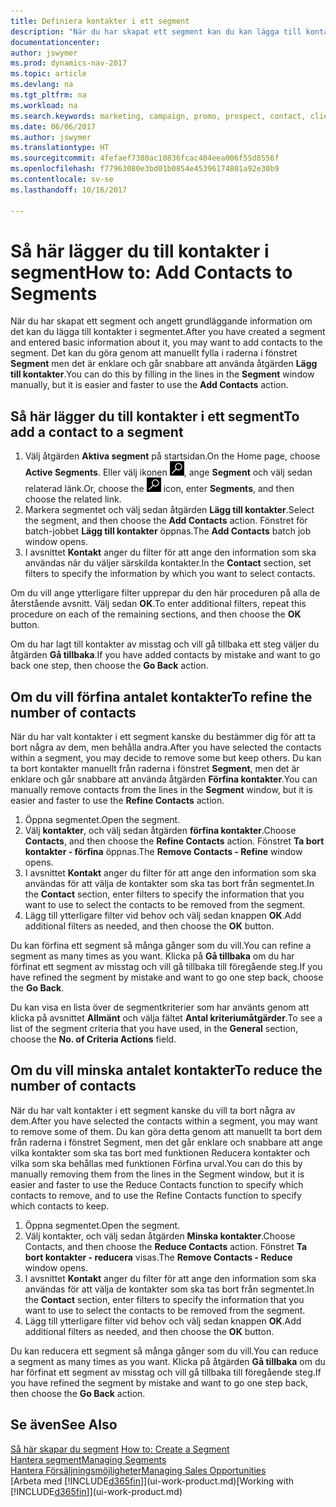 ```yaml
---
title: Definiera kontakter i ett segment
description: "När du har skapat ett segment kan du kan lägga till kontakter i segmentet, exempelvis som en del av en marknadsföringskampanj där du riktar dig mot vissa kunder."
documentationcenter: 
author: jswymer
ms.prod: dynamics-nav-2017
ms.topic: article
ms.devlang: na
ms.tgt_pltfrm: na
ms.workload: na
ms.search.keywords: marketing, campaign, promo, prospect, contact, client, customer
ms.date: 06/06/2017
ms.author: jswymer
ms.translationtype: HT
ms.sourcegitcommit: 4fefaef7380ac10836fcac404eea006f55d8556f
ms.openlocfilehash: f77963080e3bd01b0854e45396174801a92e30b9
ms.contentlocale: sv-se
ms.lasthandoff: 10/16/2017

---
```

# <a name="how-to-add-contacts-to-segments"></a><span data-ttu-id="f1beb-103">Så här lägger du till kontakter i segment</span><span class="sxs-lookup"><span data-stu-id="f1beb-103">How to: Add Contacts to Segments</span></span>
<span data-ttu-id="f1beb-104">När du har skapat ett segment och angett grundläggande information om det kan du lägga till kontakter i segmentet.</span><span class="sxs-lookup"><span data-stu-id="f1beb-104">After you have created a segment and entered basic information about it, you may want to add contacts to the segment.</span></span> <span data-ttu-id="f1beb-105">Det kan du göra genom att manuellt fylla i raderna i fönstret **Segment** men det är enklare och går snabbare att använda åtgärden **Lägg till kontakter**.</span><span class="sxs-lookup"><span data-stu-id="f1beb-105">You can do this by filling in the lines in the **Segment** window manually, but it is easier and faster to use the **Add Contacts** action.</span></span>

## <a name="to-add-a-contact-to-a-segment"></a><span data-ttu-id="f1beb-106">Så här lägger du till kontakter i ett segment</span><span class="sxs-lookup"><span data-stu-id="f1beb-106">To add a contact to a segment</span></span>
1. <span data-ttu-id="f1beb-107">Välj åtgärden **Aktiva segment** på startsidan.</span><span class="sxs-lookup"><span data-stu-id="f1beb-107">On the Home page, choose **Active Segments**.</span></span> <span data-ttu-id="f1beb-108">Eller välj ikonen ![Söka efter sida eller rapport](media/ui-search/search_small.png "ikonen Söka efter sida eller rapport"), ange **Segment** och välj sedan relaterad länk.</span><span class="sxs-lookup"><span data-stu-id="f1beb-108">Or, choose the ![Search for Page or Report](media/ui-search/search_small.png "Search for Page or Report icon") icon, enter **Segments**, and then choose the related link.</span></span>  
2. <span data-ttu-id="f1beb-109">Markera segmentet och välj sedan åtgärden **Lägg till kontakter**.</span><span class="sxs-lookup"><span data-stu-id="f1beb-109">Select the segment, and then choose the **Add Contacts** action.</span></span> <span data-ttu-id="f1beb-110">Fönstret för batch-jobbet **Lägg till kontakter** öppnas.</span><span class="sxs-lookup"><span data-stu-id="f1beb-110">The **Add Contacts** batch job window opens.</span></span>
3. <span data-ttu-id="f1beb-111">I avsnittet **Kontakt** anger du filter för att ange den information som ska användas när du väljer särskilda kontakter.</span><span class="sxs-lookup"><span data-stu-id="f1beb-111">In the **Contact** section, set filters to specify the information by which you want to select contacts.</span></span>

<span data-ttu-id="f1beb-112">Om du vill ange ytterligare filter upprepar du den här proceduren på alla de återstående avsnitt. Välj sedan **OK**.</span><span class="sxs-lookup"><span data-stu-id="f1beb-112">To enter additional filters, repeat this procedure on each of the remaining sections, and then choose the **OK** button.</span></span>

<span data-ttu-id="f1beb-113">Om du har lagt till kontakter av misstag och vill gå tillbaka ett steg väljer du åtgärden **Gå tillbaka**.</span><span class="sxs-lookup"><span data-stu-id="f1beb-113">If you have added contacts by mistake and want to go back one step, then choose the **Go Back** action.</span></span>

## <a name="to-refine-the-number-of-contacts"></a><span data-ttu-id="f1beb-114">Om du vill förfina antalet kontakter</span><span class="sxs-lookup"><span data-stu-id="f1beb-114">To refine the number of contacts</span></span>
<span data-ttu-id="f1beb-115">När du har valt kontakter i ett segment kanske du bestämmer dig för att ta bort några av dem, men behålla andra.</span><span class="sxs-lookup"><span data-stu-id="f1beb-115">After you have selected the contacts within a segment, you may decide to remove some but keep others.</span></span> <span data-ttu-id="f1beb-116">Du kan ta bort kontakter manuellt från raderna i fönstret **Segment**, men det är enklare och går snabbare att använda åtgärden **Förfina kontakter**.</span><span class="sxs-lookup"><span data-stu-id="f1beb-116">You can manually remove contacts from the lines in the **Segment** window, but it is easier and faster to use the **Refine Contacts** action.</span></span>

1. <span data-ttu-id="f1beb-117">Öppna segmentet.</span><span class="sxs-lookup"><span data-stu-id="f1beb-117">Open the segment.</span></span>
2. <span data-ttu-id="f1beb-118">Välj **kontakter**, och välj sedan åtgärden **förfina kontakter**.</span><span class="sxs-lookup"><span data-stu-id="f1beb-118">Choose **Contacts**, and then choose the **Refine Contacts** action.</span></span> <span data-ttu-id="f1beb-119">Fönstret **Ta bort kontakter - förfina** öppnas.</span><span class="sxs-lookup"><span data-stu-id="f1beb-119">The **Remove Contacts - Refine** window opens.</span></span>
3. <span data-ttu-id="f1beb-120">I avsnittet **Kontakt** anger du filter för att ange den information som ska användas för att välja de kontakter som ska tas bort från segmentet.</span><span class="sxs-lookup"><span data-stu-id="f1beb-120">In the **Contact** section, enter filters to specify the information that you want to use to select the contacts to be removed from the segment.</span></span>
4. <span data-ttu-id="f1beb-121">Lägg till ytterligare filter vid behov och välj sedan knappen **OK**.</span><span class="sxs-lookup"><span data-stu-id="f1beb-121">Add additional filters as needed, and then choose the **OK** button.</span></span>

<span data-ttu-id="f1beb-122">Du kan förfina ett segment så många gånger som du vill.</span><span class="sxs-lookup"><span data-stu-id="f1beb-122">You can refine a segment as many times as you want.</span></span> <span data-ttu-id="f1beb-123">Klicka på **Gå tillbaka** om du har förfinat ett segment av misstag och vill gå tillbaka till föregående steg.</span><span class="sxs-lookup"><span data-stu-id="f1beb-123">If you have refined the segment by mistake and want to go one step back, choose the **Go Back**.</span></span>

<span data-ttu-id="f1beb-124">Du kan visa en lista över de segmentkriterier som har använts genom att klicka på avsnittet **Allmänt** och välja fältet **Antal kriteriumåtgärder**.</span><span class="sxs-lookup"><span data-stu-id="f1beb-124">To see a list of the segment criteria that you have used, in the **General** section, choose the **No. of Criteria Actions** field.</span></span>

## <a name="to-reduce-the-number-of-contacts"></a><span data-ttu-id="f1beb-125">Om du vill minska antalet kontakter</span><span class="sxs-lookup"><span data-stu-id="f1beb-125">To reduce the number of contacts</span></span>
<span data-ttu-id="f1beb-126">När du har valt kontakter i ett segment kanske du vill ta bort några av dem.</span><span class="sxs-lookup"><span data-stu-id="f1beb-126">After you have selected the contacts within a segment, you may want to remove some of them.</span></span> <span data-ttu-id="f1beb-127">Du kan göra detta genom att manuellt ta bort dem från raderna i fönstret Segment, men det går enklare och snabbare att ange vilka kontakter som ska tas bort med funktionen Reducera kontakter och vilka som ska behållas med funktionen Förfina urval.</span><span class="sxs-lookup"><span data-stu-id="f1beb-127">You can do this by manually removing them from the lines in the Segment window, but it is easier and faster to use the Reduce Contacts function to specify which contacts to remove, and to use the Refine Contacts function to specify which contacts to keep.</span></span>

1. <span data-ttu-id="f1beb-128">Öppna segmentet.</span><span class="sxs-lookup"><span data-stu-id="f1beb-128">Open the segment.</span></span>
2. <span data-ttu-id="f1beb-129">Välj kontakter, och välj sedan åtgärden **Minska kontakter**.</span><span class="sxs-lookup"><span data-stu-id="f1beb-129">Choose Contacts, and then choose the **Reduce Contacts** action.</span></span> <span data-ttu-id="f1beb-130">Fönstret **Ta bort kontakter - reducera** visas.</span><span class="sxs-lookup"><span data-stu-id="f1beb-130">The **Remove Contacts - Reduce** window opens.</span></span>
3. <span data-ttu-id="f1beb-131">I avsnittet **Kontakt** anger du filter för att ange den information som ska användas för att välja de kontakter som ska tas bort från segmentet.</span><span class="sxs-lookup"><span data-stu-id="f1beb-131">In the **Contact** section, enter filters to specify the information that you want to use to select the contacts to be removed from the segment.</span></span>
4. <span data-ttu-id="f1beb-132">Lägg till ytterligare filter vid behov och välj sedan knappen **OK**.</span><span class="sxs-lookup"><span data-stu-id="f1beb-132">Add additional filters as needed, and then choose the **OK** button.</span></span>

<span data-ttu-id="f1beb-133">Du kan reducera ett segment så många gånger som du vill.</span><span class="sxs-lookup"><span data-stu-id="f1beb-133">You can reduce a segment as many times as you want.</span></span> <span data-ttu-id="f1beb-134">Klicka på åtgärden **Gå tillbaka** om du har förfinat ett segment av misstag och vill gå tillbaka till föregående steg.</span><span class="sxs-lookup"><span data-stu-id="f1beb-134">If you have refined the segment by mistake and want to go one step back, then choose the **Go Back** action.</span></span>

## <a name="see-also"></a><span data-ttu-id="f1beb-135">Se även</span><span class="sxs-lookup"><span data-stu-id="f1beb-135">See Also</span></span>
<span data-ttu-id="f1beb-136">[Så här skapar du segment](marketing-how-create-segment.md) </span><span class="sxs-lookup"><span data-stu-id="f1beb-136">[How to: Create a Segment](marketing-how-create-segment.md) </span></span>  
[<span data-ttu-id="f1beb-137">Hantera segment</span><span class="sxs-lookup"><span data-stu-id="f1beb-137">Managing Segments</span></span>](marketing-segments.md)  
[<span data-ttu-id="f1beb-138">Hantera Försäljningsmöjligheter</span><span class="sxs-lookup"><span data-stu-id="f1beb-138">Managing Sales Opportunities</span></span>](marketing-manage-sales-opportunities.md)  
<span data-ttu-id="f1beb-139">[Arbeta med [!INCLUDE[d365fin](includes/d365fin_md.md)]](ui-work-product.md)</span><span class="sxs-lookup"><span data-stu-id="f1beb-139">[Working with [!INCLUDE[d365fin](includes/d365fin_md.md)]](ui-work-product.md)</span></span>  


